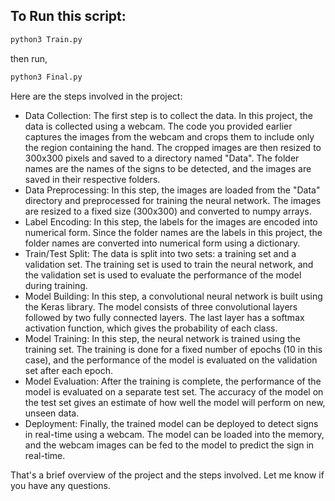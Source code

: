 ## To Run this script:

```sh
python3 Train.py
```
then run,
```sh
python3 Final.py
```


Here are the steps involved in the project:

<ul>

<li>Data Collection: The first step is to collect the data. In this project, the data is collected using a webcam. The code you provided earlier captures the images from the webcam and crops them to include only the region containing the hand. The cropped images are then resized to 300x300 pixels and saved to a directory named "Data". The folder names are the names of the signs to be detected, and the images are saved in their respective folders.
</li>

<li>Data Preprocessing: In this step, the images are loaded from the "Data" directory and preprocessed for training the neural network. The images are resized to a fixed size (300x300) and converted to numpy arrays.
</li>

<li>Label Encoding: In this step, the labels for the images are encoded into numerical form. Since the folder names are the labels in this project, the folder names are converted into numerical form using a dictionary.
</li>

<li>Train/Test Split: The data is split into two sets: a training set and a validation set. The training set is used to train the neural network, and the validation set is used to evaluate the performance of the model during training.
</li>

<li>Model Building: In this step, a convolutional neural network is built using the Keras library. The model consists of three convolutional layers followed by two fully connected layers. The last layer has a softmax activation function, which gives the probability of each class.
</li>

<li>Model Training: In this step, the neural network is trained using the training set. The training is done for a fixed number of epochs (10 in this case), and the performance of the model is evaluated on the validation set after each epoch.
</li>

<li>Model Evaluation: After the training is complete, the performance of the model is evaluated on a separate test set. The accuracy of the model on the test set gives an estimate of how well the model will perform on new, unseen data.
</li>

<li>Deployment: Finally, the trained model can be deployed to detect signs in real-time using a webcam. The model can be loaded into the memory, and the webcam images can be fed to the model to predict the sign in real-time.
</li>
</ul>

<p>
That's a brief overview of the project and the steps involved. Let me know if you have any questions.
</p>